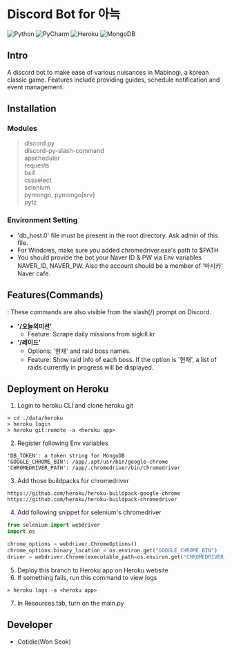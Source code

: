 # Discord Bot for 아늑
![Python](https://img.shields.io/badge/python-3670A0?style=for-the-badge&logo=python&logoColor=ffdd54)
![PyCharm](https://img.shields.io/badge/pycharm-143?style=for-the-badge&logo=pycharm&logoColor=black&color=black&labelColor=green)
![Heroku](https://img.shields.io/badge/Heroku-430098?style=for-the-badge&logo=heroku&logoColor=white)
![MongoDB](https://img.shields.io/badge/MongoDB-%234ea94b.svg?style=for-the-badge&logo=mongodb&logoColor=white)

## Intro
A discord bot to make ease of various nuisances in Mabinogi, a korean classic game. Features include providing guides, schedule notification and event management.

## Installation

### Modules
> discord.py  
> discord-py-slash-command  
> apscheduler     
> requests  
> bs4  
> cssselect   
> selenium  
> pymongo, pymongo[srv]  
> pytz
> 
### Environment Setting
* 'db_host.0' file must be present in the root directory. Ask admin of this file.
* For Windows, make sure you added chromedriver.exe's path to $PATH
* You should provide the bot your Naver ID & PW via Env variables NAVER_ID, NAVER_PW. Also the account should be a member of '마시카' Naver cafe.

## Features(Commands)
: These commands are also visible from the slash(/) prompt on Discord.
* **'/오늘의미션'**
  * Feature: Scrape daily missions from sigkill.kr
* **'/레이드'**
  * Options: '현재' and raid boss names.
  * Feature: Show raid info of each boss. If the option is '현재', a list of raids currently in progress will be displayed.

## Deployment on Heroku
1. Login to heroku CLI and clone heroku git
```shell
> cd ./data/heroku
> heroku login
> heroku git:remote -a <heroku app>
```
2. Register following Env variables
```text
'DB_TOKEN': a token string for MongoDB
'GOOGLE_CHROME_BIN': /app/.apt/usr/bin/google-chrome
'CHROMEDRIVER_PATH': /app/.chromedriver/bin/chromedriver
```
3. Add those buildpacks for chromedriver
```text
https://github.com/heroku/heroku-buildpack-google-chrome
https://github.com/heroku/heroku-buildpack-chromedriver
```
4. Add following snippet for selenium's chromedriver
```python
from selenium import webdriver
import os

chrome_options = webdriver.ChromeOptions()
chrome_options.binary_location = os.environ.get("GOOGLE_CHROME_BIN")
driver = webdriver.Chrome(executable_path=os.environ.get("CHROMEDRIVER_PATH"), chrome_options=chrome_options)
```
5. Deploy this branch to Heroku app on Heroku website
6. If something fails, run this command to view logs
```shell
> heroku logs -a <heroku app>
```
7. In Resources tab, turn on the main.py

## Developer
* Cotidie(Won Seok)